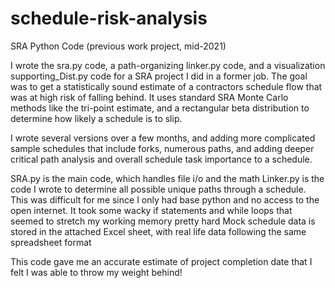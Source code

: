 # schedule-risk-analysis
SRA Python Code (previous work project, mid-2021)

I wrote the sra.py code, a path-organizing linker.py code, and a visualization supporting_Dist.py code for a SRA project I did in a former job. The goal was to get a statistically sound estimate of a contractors schedule flow that was at high risk of falling behind. It uses standard SRA Monte Carlo methods like the tri-point estimate, and a rectangular beta distribution to determine how likely a schedule is to slip.

I wrote several versions over a few months, and adding more complicated sample schedules that include forks, numerous paths, and adding deeper critical path analysis and overall schedule task importance to a schedule.

SRA.py is the main code, which handles file i/o and the math
Linker.py is the code I wrote to determine all possible unique paths through a schedule. This was difficult for me since I only had base python and no access to the open internet. It took some wacky if statements and while loops that seemed to stretch my working memory pretty hard
Mock schedule data is stored in the attached Excel sheet, with real life data following the same spreadsheet format

This code gave me an accurate estimate of project completion date that I felt I was able to throw my weight behind!
